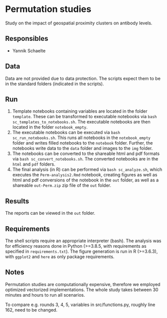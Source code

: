 # Permutation studies

Study on the impact of geospatial proximity clusters on antibody levels.

## Responsibles

* Yannik Schaelte

## Data

Data are not provided due to data protection.
The scripts expect them to be in the standard folders (indicated in the
scripts).

## Run

1) Template notebooks containing variables are located in the folder
   `template`. These can be transformed to executable notebooks via
   `bash sc_templates_to_notebooks.sh`.
   The executable notebooks are then located in the folder `notebook_empty`.
2) The executable notebooks can be executed via `bash sc_run_notebooks.sh`.
   This runs all notebooks in the `notebook_empty` folder and writes filled
   notebooks to the `notebook` folder.
   Further, the notebooks write data to the `data` folder and images to the
   `img` folder.
3) The notebooks can be converted to the shareable html and pdf formats via
   `bash sc_convert_notebooks.sh`. The converted notebooks are in the `html`
   and `pdf` folders.
4) The final analysis (in R) can be performed via `bash sc_analyze.sh`,
   which executes the `Perm-analysis2.Rmd` notebook, creating figures as well
   as html and pdf conversions of the notebook in the `out` folder, as well
   as a shareable `out-Perm.zip` zip file of the `out` folder.

## Results

The reports can be viewed in the `out` folder.

## Requirements

The shell scripts require an appropriate interpreter (bash).
The analysis was for efficiency reasons done in Python (>=3.8.5, with
requirements as specified in `requirements.txt`).
The figure generation is run in R (>=3.6.3), with `ggplot2` and `here` as only
package requirements.

## Notes

Permutation studies are computationally expensive, therefore we employed
optimized vectorized implementations.
The whole study takes between 30 minutes and hours to run all scenarios.

To compare e.g. rounds 3, 4, 5, variables in src/functions.py, roughly line
162, need to be changed.
